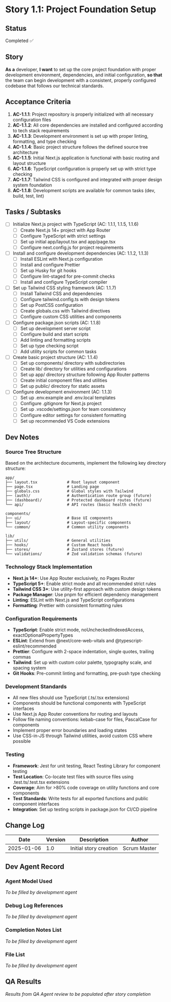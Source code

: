 # Story 1.1: Project Foundation Setup

## Status

Completed ✅

## Story

**As a** developer,
**I want** to set up the core project foundation with proper development environment, dependencies, and initial configuration,
**so that** the team can begin development with a consistent, properly configured codebase that follows our technical standards.

## Acceptance Criteria

1. **AC-1.1.1**: Project repository is properly initialized with all necessary configuration files
2. **AC-1.1.2**: All core dependencies are installed and configured according to tech stack requirements
3. **AC-1.1.3**: Development environment is set up with proper linting, formatting, and type checking
4. **AC-1.1.4**: Basic project structure follows the defined source tree architecture
5. **AC-1.1.5**: Initial Next.js application is functional with basic routing and layout structure
6. **AC-1.1.6**: TypeScript configuration is properly set up with strict type checking
7. **AC-1.1.7**: Tailwind CSS is configured and integrated with proper design system foundation
8. **AC-1.1.8**: Development scripts are available for common tasks (dev, build, test, lint)

## Tasks / Subtasks

- [ ] Initialize Next.js project with TypeScript (AC: 1.1.1, 1.1.5, 1.1.6)
  - [ ] Create Next.js 14+ project with App Router
  - [ ] Configure TypeScript with strict settings
  - [ ] Set up initial app/layout.tsx and app/page.tsx
  - [ ] Configure next.config.js for project requirements

- [ ] Install and configure development dependencies (AC: 1.1.2, 1.1.3)
  - [ ] Install ESLint with Next.js configuration
  - [ ] Install and configure Prettier
  - [ ] Set up Husky for git hooks
  - [ ] Configure lint-staged for pre-commit checks
  - [ ] Install and configure TypeScript compiler

- [ ] Set up Tailwind CSS styling framework (AC: 1.1.7)
  - [ ] Install Tailwind CSS and dependencies
  - [ ] Configure tailwind.config.ts with design tokens
  - [ ] Set up PostCSS configuration
  - [ ] Create globals.css with Tailwind directives
  - [ ] Configure custom CSS utilities and components

- [ ] Configure package.json scripts (AC: 1.1.8)
  - [ ] Set up development server script
  - [ ] Configure build and start scripts
  - [ ] Add linting and formatting scripts
  - [ ] Set up type checking script
  - [ ] Add utility scripts for common tasks

- [ ] Create basic project structure (AC: 1.1.4)
  - [ ] Set up components/ directory with subdirectories
  - [ ] Create lib/ directory for utilities and configurations
  - [ ] Set up app/ directory structure following App Router patterns
  - [ ] Create initial component files and utilities
  - [ ] Set up public/ directory for static assets

- [ ] Configure development environment (AC: 1.1.3)
  - [ ] Set up .env.example and .env.local templates
  - [ ] Configure .gitignore for Next.js project
  - [ ] Set up .vscode/settings.json for team consistency
  - [ ] Configure editor settings for consistent formatting
  - [ ] Set up recommended VS Code extensions

## Dev Notes

### Source Tree Structure

Based on the architecture documents, implement the following key directory structure:

```
app/
├── layout.tsx             # Root layout component
├── page.tsx               # Landing page
├── globals.css            # Global styles with Tailwind
├── (auth)/                # Authentication route group (future)
├── (dashboard)/           # Protected dashboard routes (future)
└── api/                   # API routes (basic health check)

components/
├── ui/                    # Base UI components
├── layout/                # Layout-specific components
└── common/                # Common utility components

lib/
├── utils/                 # General utilities
├── hooks/                 # Custom React hooks
├── stores/                # Zustand stores (future)
└── validations/           # Zod validation schemas (future)
```

### Technology Stack Implementation

- **Next.js 14+**: Use App Router exclusively, no Pages Router
- **TypeScript 5+**: Enable strict mode and all recommended strict rules
- **Tailwind CSS 3+**: Use utility-first approach with custom design tokens
- **Package Manager**: Use pnpm for efficient dependency management
- **Linting**: ESLint with Next.js and TypeScript configurations
- **Formatting**: Prettier with consistent formatting rules

### Configuration Requirements

- **TypeScript**: Enable strict mode, noUncheckedIndexedAccess, exactOptionalPropertyTypes
- **ESLint**: Extend from @next/core-web-vitals and @typescript-eslint/recommended
- **Prettier**: Configure with 2-space indentation, single quotes, trailing commas
- **Tailwind**: Set up with custom color palette, typography scale, and spacing system
- **Git Hooks**: Pre-commit linting and formatting, pre-push type checking

### Development Standards

- All new files should use TypeScript (.ts/.tsx extensions)
- Components should be functional components with TypeScript interfaces
- Use Next.js App Router conventions for routing and layouts
- Follow file naming conventions: kebab-case for files, PascalCase for components
- Implement proper error boundaries and loading states
- Use CSS-in-JS through Tailwind utilities, avoid custom CSS where possible

### Testing

- **Framework**: Jest for unit testing, React Testing Library for component testing
- **Test Location**: Co-locate test files with source files using .test.ts/.test.tsx extensions
- **Coverage**: Aim for >80% code coverage on utility functions and core components
- **Test Standards**: Write tests for all exported functions and public component interfaces
- **Integration**: Set up testing scripts in package.json for CI/CD pipeline

## Change Log

| Date       | Version | Description            | Author       |
| ---------- | ------- | ---------------------- | ------------ |
| 2025-01-06 | 1.0     | Initial story creation | Scrum Master |

## Dev Agent Record

### Agent Model Used

_To be filled by development agent_

### Debug Log References

_To be filled by development agent_

### Completion Notes List

_To be filled by development agent_

### File List

_To be filled by development agent_

## QA Results

_Results from QA Agent review to be populated after story completion_
